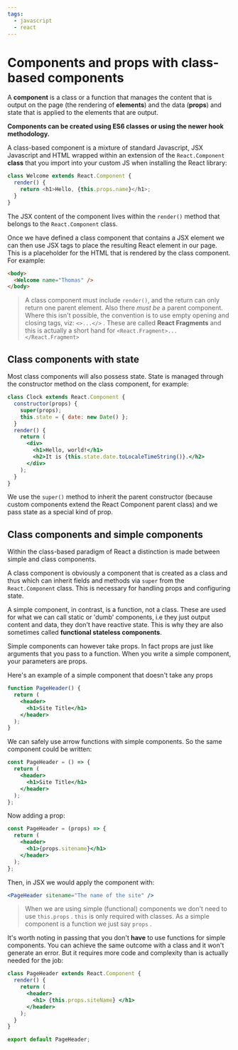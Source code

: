 ```yaml
---
tags:
  - javascript
  - react
---
```


# Components and props with class-based components

A **component** is a class or a function that manages the content that is output
on the page (the rendering of **elements**) and the data (**props**) and state
that is applied to the elements that are output.

**Components can be created using ES6 classes or using the newer hook
methodology.**

A class-based component is a mixture of standard Javascript, JSX Javascript and
HTML wrapped within an extension of the `React.Component` **class** that you
import into your custom JS when installing the React library:

```js
class Welcome extends React.Component {
  render() {
    return <h1>Hello, {this.props.name}</h1>;
  }
}
```

The JSX content of the component lives within the `render()` method that belongs
to the `React.Component` class.

Once we have defined a class component that contains a JSX element we can then
use JSX tags to place the resulting React element in our page. This is a
placeholder for the HTML that is rendered by the class component. For example:

```html
<body>
  <Welcome name="Thomas" />
</body>
```

> A class component must include `render()`, and the return can only return one
> parent element. Also there _must be_ a parent component. Where this isn't
> possible, the convention is to use empty opening and closing tags, viz:
> `<>...</>` . These are called **React Fragments** and this is actually a short
> hand for `<React.Fragment>...</React.Fragment>`

## Class components with state

Most class components will also possess state. State is managed through the
constructor method on the class component, for example:

```jsx
class Clock extends React.Component {
  constructor(props) {
    super(props);
    this.state = { date: new Date() };
  }
  render() {
    return (
      <div>
        <h1>Hello, world!</h1>
        <h2>It is {this.state.date.toLocaleTimeString()}.</h2>
      </div>
    );
  }
}
```

We use the `super()` method to inherit the parent constructor (because custom
components extend the React Component parent class) and we pass state as a
special kind of prop.

## Class components and simple components

Within the class-based paradigm of React a distinction is made between simple
and class components.

A class component is obviously a component that is created as a class and thus
which can inherit fields and methods via `super` from the `React.Component`
class. This is necessary for handling props and configuring state.

A simple component, in contrast, is a function, not a class. These are used for
what we can call static or 'dumb' components, i.e they just output content and
data, they don't have reactive state. This is why they are also sometimes called
**functional stateless components**.

Simple components can however take props. In fact props are just like arguments
that you pass to a function. When you write a simple component, your parameters
are props.

Here's an example of a simple component that doesn't take any props

```jsx
function PageHeader() {
  return (
    <header>
      <h1>Site Title</h1>
    </header>
  );
}
```

We can safely use arrow functions with simple components. So the same component
could be written:

```jsx
const PageHeader = () => {
  return (
    <header>
      <h1>Site Title</h1>
    </header>
  );
};
```

Now adding a prop:

```jsx
const PageHeader = (props) => {
  return (
    <header>
      <h1>{props.sitename}</h1>
    </header>
  );
};
```

Then, in JSX we would apply the component with:

```jsx
<PageHeader sitename="The name of the site" />
```

> When we are using simple (functional) components we don't need to use
> `this.props` . `this` is only required with classes. As a simple component is
> a function we just say `props` .

It's worth noting in passing that you don't **have** to use functions for simple
components. You can achieve the same outcome with a class and it won't generate
an error. But it requires more code and complexity than is actually needed for
the job:

```jsx
class PageHeader extends React.Component {
  render() {
    return (
      <header>
        <h1> {this.props.siteName} </h1>
      </header>
    );
  }
}

export default PageHeader;
```

